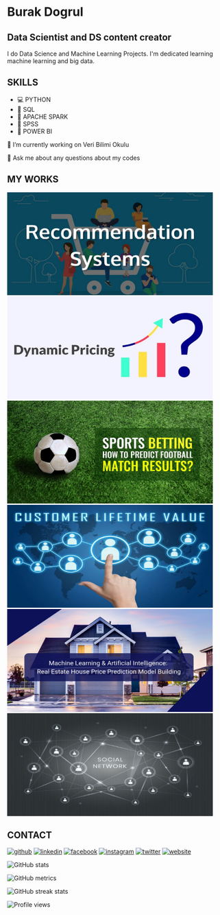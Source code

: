 # Burak Dogrul
## Data Scientist and DS content creator

I do Data Science and Machine Learning Projects. I'm dedicated learning machine learning and big data.


## SKILLS
* 💻 PYTHON
* 💾 SQL
* 🎯 APACHE SPARK
* 🔑 SPSS
* 🔎 POWER BI


🔭 I’m currently working on Veri Bilimi Okulu 

💬 Ask me about any questions about my codes 

## MY WORKS

[<img src='https://github.com/burakdogrul/burakdogrul/blob/main/recsys.jpeg' height='240' width='480'>](https://github.com/burakdogrul/Overview-of-Recommender-Systems-And-Implementations)
[<img src='https://github.com/burakdogrul/burakdogrul/blob/main/dynamic-pricing.jpg' height='240' width='480'>](https://github.com/burakdogrul/dynamic_pricing)
[<img src='https://github.com/burakdogrul/burakdogrul/blob/main/pred.jpg' height='240' width='480'>](https://github.com/burakdogrul/Predict_LiveMatch_Score)
[<img src='https://github.com/burakdogrul/burakdogrul/blob/main/cltv.webp' height='240' width='480'>](https://github.com/burakdogrul/cltv_via_bg-nbd-gammagamma)
[<img src='https://github.com/burakdogrul/House_Price_Prediction/blob/main/images/houspreice.jpg' height='240' width='480'>](https://github.com/burakdogrul/House_Price_Prediction)
[<img src='https://github.com/burakdogrul/burakdogrul/blob/main/socialnetwork2.jpg' height='240' width='480'>](https://github.com/burakdogrul/transfer_network)

## CONTACT

[<img src='https://cdn.jsdelivr.net/npm/simple-icons@3.0.1/icons/github.svg' alt='github' height='40'>](https://github.com/burakdogrul)  [<img src='https://cdn.jsdelivr.net/npm/simple-icons@3.0.1/icons/linkedin.svg' alt='linkedin' height='40'>](https://www.linkedin.com/in/burakdogrul/)  [<img src='https://cdn.jsdelivr.net/npm/simple-icons@3.0.1/icons/facebook.svg' alt='facebook' height='40'>](https://www.facebook.com/burakdogrul92/)  [<img src='https://cdn.jsdelivr.net/npm/simple-icons@3.0.1/icons/instagram.svg' alt='instagram' height='40'>](https://www.instagram.com/burakdogrul/)  [<img src='https://cdn.jsdelivr.net/npm/simple-icons@3.0.1/icons/twitter.svg' alt='twitter' height='40'>](https://twitter.com/ikibirsekiz)  [<img src='https://cdn.jsdelivr.net/npm/simple-icons@3.0.1/icons/icloud.svg' alt='website' height='40'>](www.burakdogrul.com)  

![GitHub stats](https://github-readme-stats.vercel.app/api?username=burakdogrul&show_icons=true)  

![GitHub metrics](https://metrics.lecoq.io/burakdogrul)  

![GitHub streak stats](https://github-readme-streak-stats.herokuapp.com/?user=burakdogrul)  

![Profile views](https://gpvc.arturio.dev/burakdogrul)  
